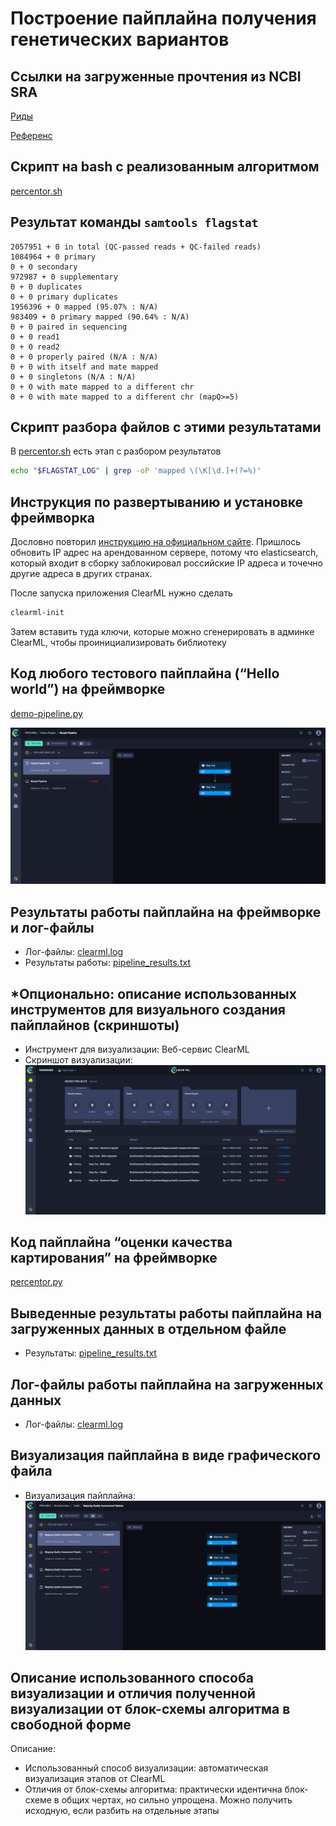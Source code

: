 # Построение пайплайна получения генетических вариантов

## Ссылки на загруженные прочтения из NCBI SRA

[Риды](https://trace.ncbi.nlm.nih.gov/Traces/?view=run_browser&acc=SRR31649172&display=metadata)

[Референс](https://www.ncbi.nlm.nih.gov/assembly/GCF_000005845.2/)

## Скрипт на bash с реализованным алгоритмом

[percentor.sh](./percentor.sh)

## Результат команды `samtools flagstat`

```text
2057951 + 0 in total (QC-passed reads + QC-failed reads)
1084964 + 0 primary
0 + 0 secondary
972987 + 0 supplementary
0 + 0 duplicates
0 + 0 primary duplicates
1956396 + 0 mapped (95.07% : N/A)
983409 + 0 primary mapped (90.64% : N/A)
0 + 0 paired in sequencing
0 + 0 read1
0 + 0 read2
0 + 0 properly paired (N/A : N/A)
0 + 0 with itself and mate mapped
0 + 0 singletons (N/A : N/A)
0 + 0 with mate mapped to a different chr
0 + 0 with mate mapped to a different chr (mapQ>=5)
```

## Скрипт разбора файлов с этими результатами

В [percentor.sh](./percentor.sh) есть этап с разбором результатов

```bash
echo "$FLAGSTAT_LOG" | grep -oP 'mapped \(\K[\d.]+(?=%)'
```

## Инструкция по развертыванию и установке фреймворка

Дословно
повторил [инструкцию на официальном сайте](https://clear.ml/docs/latest/docs/deploying_clearml/clearml_server_linux_mac).
Пришлось обновить IP адрес на арендованном сервере, потому что elasticsearch, который входит в сборку заблокировал
российские IP адреса и точечно другие адреса в других странах.

После запуска приложения ClearML нужно сделать

```bash
clearml-init
```

Затем вставить туда ключи, которые можно сгенерировать в админке ClearML, чтобы проинициализировать библиотеку

## Код любого тестового пайплайна (“Hello world”) на фреймворке

[demo-pipeline.py](./demo-pipeline.py)

![img.png](img.png)

## Результаты работы пайплайна на фреймворке и лог-файлы

- Лог-файлы: [clearml.log](./clearml.log)
- Результаты работы: [pipeline_results.txt](./pipeline_results.txt)

## *Опционально: описание использованных инструментов для визуального создания пайплайнов (скриншоты)

- Инструмент для визуализации: Веб-сервис ClearML
- Скриншот визуализации:
  ![img_2.png](img_2.png)

## Код пайплайна “оценки качества картирования” на фреймворке

[percentor.py](./percentor.py)

## Выведенные результаты работы пайплайна на загруженных данных в отдельном файле

- Результаты: [pipeline_results.txt](./pipeline_results.txt)

## Лог-файлы работы пайплайна на загруженных данных

- Лог-файлы: [clearml.log](./clearml.log)

## Визуализация пайплайна в виде графического файла

- Визуализация пайплайна: ![img_1.png](img_1.png)

## Описание использованного способа визуализации и отличия полученной визуализации от блок-схемы алгоритма в свободной форме

Описание:

- Использованный способ визуализации: автоматическая визуализация этапов от ClearML
- Отличия от блок-схемы алгоритма: практически идентична блок-схеме в общих чертах, но сильно упрощена. Можно получить
  исходную, если разбить на отдельные этапы
